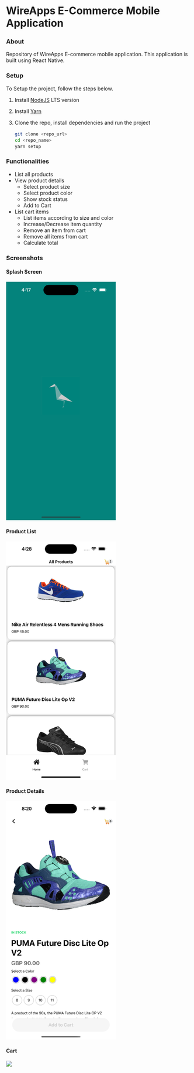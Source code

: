 # WireApps E-Commerce Mobile Application

### About

Repository of WireApps E-commerce mobile application. This application is built using React Native.

### Setup

To Setup the project, follow the steps below.

1. Install [NodeJS](https://nodejs.org/en/download/) LTS version
2. Install [Yarn](https://yarnpkg.com/en/docs/install)
3. Clone the repo, install dependencies and run the project

    ```bash
    git clone <repo_url>
    cd <repo_name>
    yarn setup
    ```

### Functionalities

-   List all products
-   View product details
    -   Select product size
    -   Select product color
    -   Show stock status
    -   Add to Cart
-   List cart items
    -   List items according to size and color
    -   Increase/Decrease item quantity
    -   Remove an item from cart
    -   Remove all items from cart
    -   Calculate total

### Screenshots

#### Splash Screen

<img src="/src/assets/images/screenshots/SplashScreen.png" width="300px" />

#### Product List

<img src="/src/assets/images/screenshots/ProductList.png" width="300px" />

#### Product Details

<img src="/src/assets/images/screenshots/ProductDetails.png" width="300px" />

#### Cart

<img src="/src/assets/images/screenshots/screenshots/Cart.png" width="300px" />
